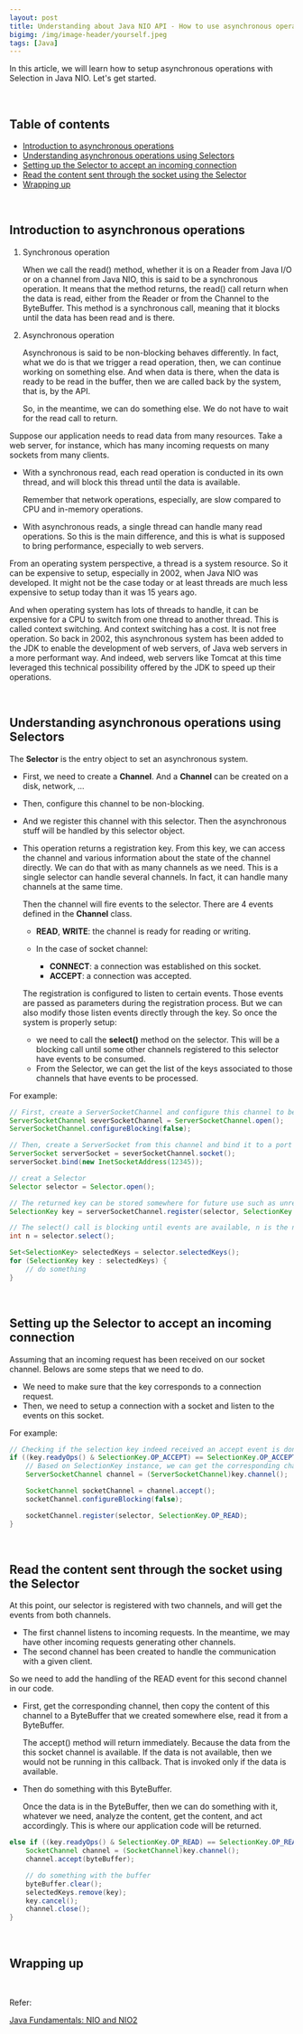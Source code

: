 ```yaml
---
layout: post
title: Understanding about Java NIO API - How to use asynchronous operations
bigimg: /img/image-header/yourself.jpeg
tags: [Java]
---
```


In this article, we will learn how to setup asynchronous operations with Selection in Java NIO. Let's get started.


<br>

## Table of contents
- [Introduction to asynchronous operations](#introduction-to-asynchronous-operations)
- [Understanding asynchronous operations using Selectors](#)
- [Setting up the Selector to accept an incoming connection]()
- [Read the content sent through the socket using the Selector]()
- [Wrapping up](#wrapping-up)


<br>

## Introduction to asynchronous operations

1. Synchronous operation

    When we call the read() method, whether it is on a Reader from Java I/O or on a channel from Java NIO, this is said to be a synchronous operation. It means that the method returns, the read() call return when the data is read, either from the Reader or from the Channel to the ByteBuffer. This method is a synchronous call, meaning that it blocks until the data has been read and is there.

2. Asynchronous operation

    Asynchronous is said to be non-blocking behaves differently. In fact, what we do is that we trigger a read operation, then, we can continue working on something else. And when data is there, when the data is ready to be read in the buffer, then we are called back by the system, that is, by the API.

    So, in the meantime, we can do something else. We do not have to wait for the read call to return.

Suppose our application needs to read data from many resources. Take a web server, for instance, which has many incoming requests on many sockets from many clients.
- With a synchronous read, each read operation is conducted in its own thread, and will block this thread until the data is available.

    Remember that network operations, especially, are slow compared to CPU and in-memory operations.

- With asynchronous reads, a single thread can handle many read operations. So this is the main difference, and this is what is supposed to bring performance, especially to web servers.

From an operating system perspective, a thread is a system resource. So it can be expensive to setup, especially in 2002, when Java NIO was developed. It might not be the case today or at least threads are much less expensive to setup today than it was 15 years ago.

And when operating system has lots of threads to handle, it can be expensive for a CPU to switch from one thread to another thread. This is called context switching. And context switching has a cost. It is not free operation. So back in 2002, this asynchronous system has been added to the JDK to enable the development of web servers, of Java web servers in a more performant way. And indeed, web servers like Tomcat at this time leveraged this technical possibility offered by the JDK to speed up their operations.

<br>

## Understanding asynchronous operations using Selectors

The **Selector** is the entry object to set an asynchronous system.
- First, we need to create a **Channel**. And a **Channel** can be created on a disk, network, ...
- Then, configure this channel to be non-blocking.
- And we register this channel with this selector. Then the asynchronous stuff will be handled by this selector object.
- This operation returns a registration key. From this key, we can access the channel and various information about the state of the channel directly. We can do that with as many channels as we need. This is a single selector can handle several channels. In fact, it can handle many channels at the same time.

    Then the channel will fire events to the selector. There are 4 events defined in the **Channel** class.
    - **READ**, **WRITE**: the channel is ready for reading or writing.

    - In the case of socket channel:

        - **CONNECT**: a connection was established on this socket.
        - **ACCEPT**: a connection was accepted.

    The registration is configured to listen to certain events. Those events are passed as parameters during the registration process. But we can also modify those listen events directly through the key. So once the system is properly setup:
    - we need to call the **select()** method on the selector. This will be a blocking call until some other channels registered to this selector have events to be consumed.
    - From the Selector, we can get the list of the keys associated to those channels that have events to be processed.

For example:

```java
// First, create a ServerSocketChannel and configure this channel to be non-blocking
ServerSocketChannel severSocketChannel = ServerSocketChannel.open();
ServerSocketChannel.configureBlocking(false);

// Then, create a ServerSocket from this channel and bind it to a port
ServerSocket serverSocket = severSocketChannel.socket();
serverSocket.bind(new InetSocketAddress(12345));

// creat a Selector
Selector selector = Selector.open();

// The returned key can be stored somewhere for future use such as unregistering, check for validity, or changing the events we are listening to.
SelectionKey key = serverSocketChannel.register(selector, SelectionKey.OP_ACCEPT);

// The select() call is blocking until events are available, n is the number of keys with available events.
int n = selector.select();

Set<SelectionKey> selectedKeys = selector.selectedKeys();
for (SelectionKey key : selectedKeys) {
    // do something
}
```


<br>

## Setting up the Selector to accept an incoming connection

Assuming that an incoming request has been received on our socket channel. Belows are some steps that we need to do.
- We need to make sure that the key corresponds to a connection request.
- Then, we need to setup a connection with a socket and listen to the events on this socket.

For example:

```java
// Checking if the selection key indeed received an accept event is done
if ((key.readyOps() & SelectionKey.OP_ACCEPT) == SelectionKey.OP_ACCEPT) {
    // Based on SelectionKey instance, we can get the corresponding channel.
    ServerSocketChannel channel = (ServerSocketChannel)key.channel();

    SocketChannel socketChannel = channel.accept();
    socketChannel.configureBlocking(false);

    socketChannel.register(selector, SelectionKey.OP_READ);
}
```

<br>

## Read the content sent through the socket using the Selector

At this point, our selector is registered with two channels, and will get the events from both channels.
- The first channel listens to incoming requests. In the meantime, we may have other incoming requests generating other channels.
- The second channel has been created to handle the communication with a given client.

So we need to add the handling of the READ event for this second channel in our code.
- First, get the corresponding channel, then copy the content of this channel to a ByteBuffer that we created somewhere else, read it from a ByteBuffer.

    The accept() method will return immediately. Because the data from the this socket channel is available. If the data is not available, then we would not be running in this callback. That is invoked only if the data is available.

- Then do something with this ByteBuffer.

    Once the data is in the ByteBuffer, then we can do something with it, whatever we need, analyze the content, get the content, and act accordingly. This is where our application code will be returned.


```java
else if ((key.readyOps() & SelectionKey.OP_READ) == SelectionKey.OP_READ) {
    SocketChannel channel = (SocketChannel)key.channel();
    channel.accept(byteBuffer);

    // do something with the buffer
    byteBuffer.clear();
    selectedKeys.remove(key);
    key.cancel();
    channel.close();
}
```


<br>

## Wrapping up




<br>

Refer:

[Java Fundamentals: NIO and NIO2]()